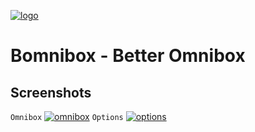 [![logo](https://github.com/brainfoolong/bomnibox/raw/master/img/icon-trans-300.png)](#logo)
# Bomnibox - Better Omnibox

## Screenshots
`Omnibox`
[![omnibox](https://github.com/brainfoolong/bomnibox/raw/misc/images/omnibox.png)](#omnibox)
`Options`
[![options](https://github.com/brainfoolong/bomnibox/raw/misc/images/options.png)](#options)
